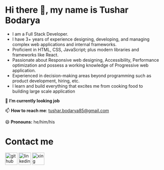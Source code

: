 # Hi there 👋, my name is Tushar Bodarya


* I am a Full Stack Developer.
* I have  3+ years of experience designing, developing, and managing complex web applications and internal frameworks. 
* Proficient in HTML, CSS, JavaScript; plus modern libraries and frameworks like React.
* Passionate about Responsive web designing, Accessibility, Performance optimization and possess a working knowledge of Progressive web application.
* Experienced in decision-making areas beyond programming such as product development, hiring, etc.
* I learn and build everything that excites me from cooking food to building large scale application



🔭 **I’m currently looking job**

📫 **How to reach me**: tushar.bodarya85@gmail.com 

😄 **Pronouns:** he/him/his 


# Contact me
[<img src='https://img.icons8.com/color/2x/github--v1.png' alt='github' height='40'>](https://github.com/bodaryatushar) [<img src='https://img.icons8.com/color/2x/linkedin.png' alt='linkedin' height='40'>](https://www.linkedin.com/in/tushar-bodara-b03a47127) [<img src='https://img.icons8.com/color/2x/xing.png' alt='xing' height='40'>](https://www.xing.com/profile/Tushar_Bodarya)